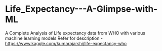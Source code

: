 # Life_Expectancy---A-Glimpse-with-ML
A Complete Analysis of Life expectancy data from WHO with various machine learning models
Refer for description - https://www.kaggle.com/kumarajarshi/life-expectancy-who
